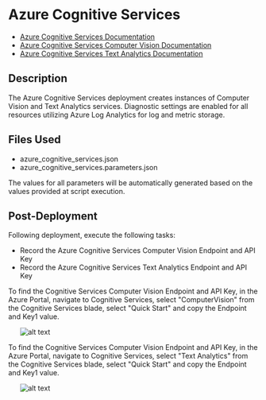 # Azure Cognitive Services

- [Azure Cognitive Services Documentation](https://docs.microsoft.com/en-us/azure/cognitive-services/ "Azure Cognitive Services Documentation")
- [Azure Cognitive Services Computer Vision Documentation](https://docs.microsoft.com/en-us/azure/cognitive-services/computer-vision/index "Azure Cognitive Services Computer Vision Documentation")
- [Azure Cognitive Services Text Analytics Documentation](https://docs.microsoft.com/en-us/azure/cognitive-services/text-analytics/index "Azure Cognitive Services Text Analytics Documentation")

## Description

The Azure Cognitive Services deployment creates instances of Computer Vision and Text Analytics services. Diagnostic settings are enabled for all resources utilizing Azure Log Analytics for log and metric storage.

## Files Used

- azure_cognitive_services.json
- azure_cognitive_services.parameters.json

The values for all parameters will be automatically generated based on the values provided at script execution.

## Post-Deployment

Following deployment, execute the following tasks:

- Record the Azure Cognitive Services Computer Vision Endpoint and API Key
- Record the Azure Cognitive Services Text Analytics Endpoint and API Key

To find the Cognitive Services Computer Vision Endpoint and API Key, in the Azure Portal, navigate to Cognitive Services, select "ComputerVision" from the Cognitive Services blade, select "Quick Start" and copy the Endpoint and Key1 value.

&nbsp;&nbsp;&nbsp;&nbsp;&nbsp;&nbsp;![alt text](https://raw.githubusercontent.com/Mitaric/AzureDemoEnvironment/master/images/computervision.JPG "Computer Vision Endpoint and Key")

To find the Cognitive Services Computer Vision Endpoint and API Key, in the Azure Portal, navigate to Cognitive Services, select "Text Analytics" from the Cognitive Services blade, select "Quick Start" and copy the Endpoint and Key1 value.

&nbsp;&nbsp;&nbsp;&nbsp;&nbsp;&nbsp;![alt text](https://raw.githubusercontent.com/Mitaric/AzureDemoEnvironment/master/images/textanalytics.JPG "Text Analytics Endpoint and Key")
